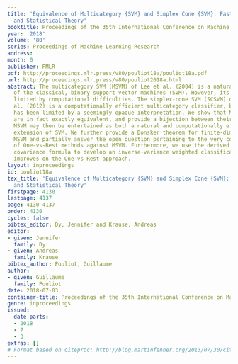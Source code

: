 ```yaml
---
title: 'Equivalence of Multicategory {SVM} and Simplex Cone {SVM}: Fast Computations
  and Statistical Theory'
booktitle: Proceedings of the 35th International Conference on Machine Learning
year: '2018'
volume: '80'
series: Proceedings of Machine Learning Research
address: 
month: 0
publisher: PMLR
pdf: http://proceedings.mlr.press/v80/pouliot18a/pouliot18a.pdf
url: http://proceedings.mlr.press/v80/pouliot2018a.html
abstract: The multicategory SVM (MSVM) of Lee et al. (2004) is a natural generalization
  of the classical, binary support vector machines (SVM). However, its use has been
  limited by computational difficulties. The simplex-cone SVM (SCSVM) of Mroueh et
  al. (2012) is a computationally efficient multicategory classifier, but its use
  has been limited by a seemingly opaque interpretation. We show that MSVM and SCSVM
  are in fact exactly equivalent, and provide a bijection between their tuning parameters.
  MSVM may then be entertained as both a natural and computationally efficient multicategory
  extension of SVM. We further provide a Donsker theorem for finite-dimensional kernel
  MSVM and partially answer the open question pertaining to the very competitive performance
  of One-vs-Rest methods against MSVM. Furthermore, we use the derived asymptotic
  covariance formula to develop an inverse-variance weighted classification rule which
  improves on the One-vs-Rest approach.
layout: inproceedings
id: pouliot18a
tex_title: 'Equivalence of Multicategory {SVM} and Simplex Cone {SVM}: Fast Computations
  and Statistical Theory'
firstpage: 4130
lastpage: 4137
page: 4130-4137
order: 4130
cycles: false
bibtex_editor: Dy, Jennifer and Krause, Andreas
editor:
- given: Jennifer
  family: Dy
- given: Andreas
  family: Krause
bibtex_author: Pouliot, Guillaume
author:
- given: Guillaume
  family: Pouliot
date: 2018-07-03
container-title: Proceedings of the 35th International Conference on Machine Learning
genre: inproceedings
issued:
  date-parts:
  - 2018
  - 7
  - 3
extras: []
# Format based on citeproc: http://blog.martinfenner.org/2013/07/30/citeproc-yaml-for-bibliographies/
---
```

